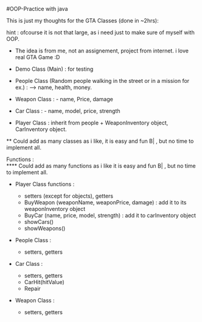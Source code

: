 #OOP-Practice with java 

This is just my thoughts for the GTA Classes (done in ~2hrs):

hint : ofcourse it is not that large, as i need just to make sure of myself with OOP.
- The idea is from me, not an assignement, project from internet. i love real GTA Game :D

- Demo Class (Main) : for testing
- People Class (Random people walking in the street or in a mission for ex.) : 
	--> name,  health, money.
- Weapon Class : - name, Price, damage
- Car Class    : - name, model, price, strength
- Player Class : inherit from people +  WeaponInventory object, CarInventory object.

** Could add as many classes as i like, it is easy and fun B| , but no time to implement all. 

Functions : 	
	**** Could add as many functions as i like it is easy and fun B| , but no time to implement all. 

- Player Class functions : 
	- setters (except for objects), getters
	- BuyWeapon (weaponName, weaponPrice, damage) : add it to its weaponInventory object
	- BuyCar (name, price, model, strength) : add it to carInventory object
	- showCars()
	- showWeapons()

- People Class :
	- setters, getters
- Car Class : 
	- setters, getters
	- CarHit(hitValue) 
	- Repair
- Weapon Class :
	- setters, getters	
